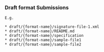 ### Draft format Submissions
```
E.g. 

* draft/{format-name}/signature-file-1.xml
* draft/{format-name}/README.md
* draft/{format-name}/specification
* draft/{format-name}/sample-file1
* draft/{format-name}/sample-file2
```
